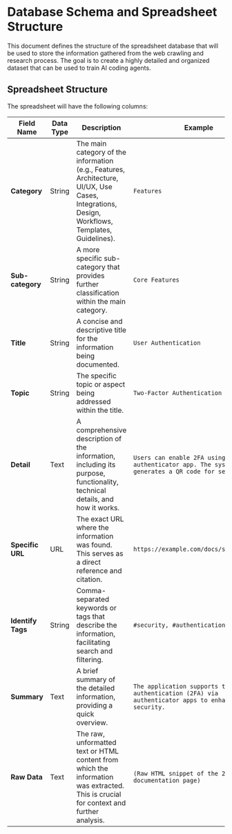 

# Database Schema and Spreadsheet Structure

This document defines the structure of the spreadsheet database that will be used to store the information gathered from the web crawling and research process. The goal is to create a highly detailed and organized dataset that can be used to train AI coding agents.

## Spreadsheet Structure

The spreadsheet will have the following columns:

| Field Name                | Data Type | Description                                                                                                                                 | Example                                                                                                   |
| ------------------------- | --------- | ------------------------------------------------------------------------------------------------------------------------------------------- | --------------------------------------------------------------------------------------------------------- |
| **Category**              | String    | The main category of the information (e.g., Features, Architecture, UI/UX, Use Cases, Integrations, Design, Workflows, Templates, Guidelines). | `Features`                                                                                                |
| **Sub-category**          | String    | A more specific sub-category that provides further classification within the main category.                                                 | `Core Features`                                                                                           |
| **Title**                 | String    | A concise and descriptive title for the information being documented.                                                                       | `User Authentication`                                                                                     |
| **Topic**                 | String    | The specific topic or aspect being addressed within the title.                                                                              | `Two-Factor Authentication`                                                                               |
| **Detail**                | Text      | A comprehensive description of the information, including its purpose, functionality, technical details, and how it works.                  | `Users can enable 2FA using an authenticator app. The system generates a QR code for setup...`              |
| **Specific URL**          | URL       | The exact URL where the information was found. This serves as a direct reference and citation.                                              | `https://example.com/docs/security/2fa`                                                                   |
| **Identify Tags**         | String    | Comma-separated keywords or tags that describe the information, facilitating search and filtering.                                          | `#security, #authentication, #2FA`                                                                        |
| **Summary**               | Text      | A brief summary of the detailed information, providing a quick overview.                                                                    | `The application supports two-factor authentication (2FA) via authenticator apps to enhance user security.` |
| **Raw Data**              | Text      | The raw, unformatted text or HTML content from which the information was extracted. This is crucial for context and further analysis.       | `(Raw HTML snippet of the 2FA documentation page)`                                                        |

